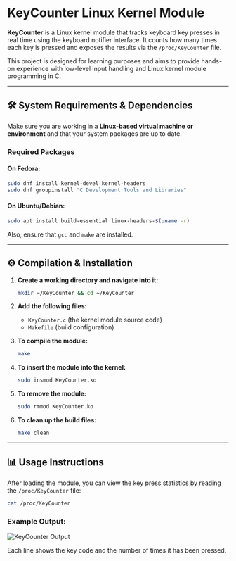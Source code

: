 # KeyCounter Linux Kernel Module

**KeyCounter** is a Linux kernel module that tracks keyboard key presses in real time using the keyboard notifier interface. It counts how many times each key is pressed and exposes the results via the `/proc/KeyCounter` file.

This project is designed for learning purposes and aims to provide hands-on experience with low-level input handling and Linux kernel module programming in C.

---

## 🛠️ System Requirements & Dependencies

Make sure you are working in a **Linux-based virtual machine or environment** and that your system packages are up to date.

### Required Packages

#### On Fedora:
```bash
sudo dnf install kernel-devel kernel-headers
sudo dnf groupinstall "C Development Tools and Libraries"
```

#### On Ubuntu/Debian:
```bash
sudo apt install build-essential linux-headers-$(uname -r)
```

Also, ensure that `gcc` and `make` are installed.

---

## ⚙️ Compilation & Installation

1. **Create a working directory and navigate into it:**
   ```bash
   mkdir ~/KeyCounter && cd ~/KeyCounter
   ```

2. **Add the following files:**
   - `KeyCounter.c` (the kernel module source code)
   - `Makefile` (build configuration)

3. **To compile the module:**
   ```bash
   make
   ```

4. **To insert the module into the kernel:**
   ```bash
   sudo insmod KeyCounter.ko
   ```

5. **To remove the module:**
   ```bash
   sudo rmmod KeyCounter.ko
   ```

6. **To clean up the build files:**
   ```bash
   make clean
   ```

---

## 📊 Usage Instructions

After loading the module, you can view the key press statistics by reading the `/proc/KeyCounter` file:

```bash
cat /proc/KeyCounter
```

### Example Output:

![KeyCounter Output](https://github.com/user-attachments/assets/47f51ca8-fa46-451c-ae76-ebf9f006e15d)

Each line shows the key code and the number of times it has been pressed.

